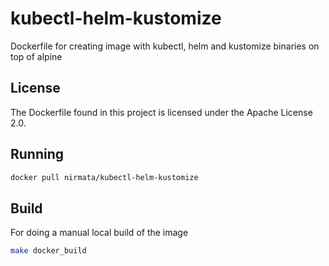 # kubectl-helm-kustomize
Dockerfile for creating image with kubectl, helm and kustomize binaries on top of alpine

## License

The Dockerfile found in this project is licensed under the Apache License 2.0.

## Running

````bash
docker pull nirmata/kubectl-helm-kustomize
````

## Build
For doing a manual local build of the image
````bash
make docker_build
````
